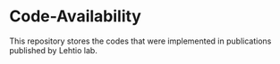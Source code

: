 # Code-Availability
This repository stores the codes that were implemented in publications published by Lehtio lab. 

